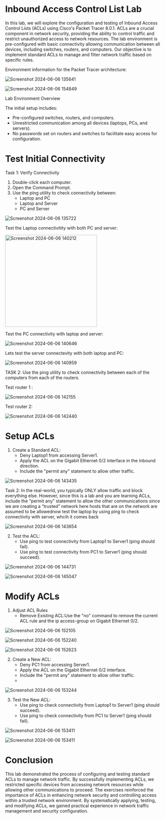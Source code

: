 <h1> Inbound Access Control List Lab  </h1>

In this lab, we will explore the configuration and testing of Inbound Access Control Lists (ACLs) using Cisco's Packet Tracer 8.0.1. ACLs are a crucial component in network security, providing the ability to control traffic and restrict unauthorized access to network resources. The lab environment is pre-configured with basic connectivity allowing communication between all devices, including switches, routers, and computers. Our objective is to implement standard ACLs to manage and filter network traffic based on specific rules.
 
 Environment information for the Packet Tracer architecture: 

![Screenshot 2024-06-06 135641](https://github.com/mmedinabet/ACL-lab-/assets/142737434/79c1925a-358f-4b9b-999b-dd591f4276a9)


![Screenshot 2024-06-06 154849](https://github.com/mmedinabet/ACL-lab-/assets/142737434/17ec0288-6ec0-42a7-affe-087a36ef6de9)

Lab Environment Overview

The initial setup includes:

- Pre-configured switches, routers, and computers.
- Unrestricted communication among all devices (laptops, PCs, and servers).
- No passwords set on routers and switches to facilitate easy access for configuration. 

<h1>Test Initial Connectivity</h1>

Task 1: Verify Connectivity
1. Double-click each computer.
2. Open the Command Prompt.
3. Use the ping utility to check connectivity between:
   - Laptop and PC
   - Laptop and Server
   - PC and Server
   
![Screenshot 2024-06-06 135722](https://github.com/mmedinabet/ACL-lab-/assets/142737434/f334174c-b30a-47e7-93b2-18144dadaca8)

Test the Laptop connectivitity with both PC and server: 

<img width="296" alt="Screenshot 2024-06-06 140212" src="https://github.com/mmedinabet/ACL-lab-/assets/142737434/86c79658-31d7-4a4a-b624-1794283bf14c">

Test the PC connectivity with laptop and server:

![Screenshot 2024-06-06 140646](https://github.com/mmedinabet/ACL-lab-/assets/142737434/b3a85a95-b0a8-45d1-8f24-0a2a538a4fdc)

Lets test the server connectevity with both laptop and PC:

![Screenshot 2024-06-06 140959](https://github.com/mmedinabet/ACL-lab-/assets/142737434/bfdd217f-bafc-4464-a34e-f20bf160e88d)

TASK 2: Use the ping utility to check connectivity between each of the computers from each of the routers.

Test router 1 : 

![Screenshot 2024-06-06 142155](https://github.com/mmedinabet/ACL-lab-/assets/142737434/9f4414cf-f4a3-4caf-b1f0-8124318eff3d)

Test router 2: 

![Screenshot 2024-06-06 142440](https://github.com/mmedinabet/ACL-lab-/assets/142737434/4ebd0b1e-0c62-469c-b12d-aed7bf78c2f1)

<h1> Setup ACLs</h1>

1. Create a Standard ACL:
   - Deny Laptop1 from accessing Server1.
   - Apply the ACL on the Gigabit Ethernet 0/2 interface in the inbound direction.
   - Include the "permit any" statement to allow other traffic.

![Screenshot 2024-06-06 143435](https://github.com/mmedinabet/ACL-lab-/assets/142737434/5f36f0fc-a1b3-4321-b8ad-38aa6b7e36b7)

Task 2: In the real-world, you typically ONLY allow traffic and block everything else.  However, since this is a lab 
and you are learning ACLs, include the “permit any” statement to allow the other communications since we are creating a “trusted” network here hosts that are on the network are assumed to be 
allowednow test the laptop by using ping to check connectivity with server, whcih it comes back 

![Screenshot 2024-06-06 143654](https://github.com/mmedinabet/ACL-lab-/assets/142737434/8b3b3694-7a69-4d5f-b438-3d1615809855)

2. Test the ACL:
   - Use ping to test connectivity from Laptop1 to Server1 (ping should fail).
   - Use ping to test connectivity from PC1 to Server1 (ping should succeed).

![Screenshot 2024-06-06 144731](https://github.com/mmedinabet/ACL-lab-/assets/142737434/8453818d-8bf2-48ad-a1db-431ee6549ead)

![Screenshot 2024-06-06 145047](https://github.com/mmedinabet/ACL-lab-/assets/142737434/62ee8152-f2d8-4deb-9dd2-c43bdf1c5499)

 
<h1> Modify ACLs </h1>

1. Adjust ACL Rules
   - Remove Existing ACL:Use the "no" command to remove the current ACL rule and the ip access-group on Gigabit Ethernet 0/2.
 
![Screenshot 2024-06-06 152105](https://github.com/mmedinabet/ACL-lab-/assets/142737434/b3aaf035-ca24-4dd6-abbc-fd0e0fedd7f0)

![Screenshot 2024-06-06 152240](https://github.com/mmedinabet/ACL-lab-/assets/142737434/5a41ba3e-f1d3-4c82-be0c-10d17a8156cd)

![Screenshot 2024-06-06 152623](https://github.com/mmedinabet/ACL-lab-/assets/142737434/f73a1026-ee43-4b64-8246-8714c6e6dea0)

2. Create a New ACL:
   - Deny PC1 from accessing Server1.
   - Apply the ACL on the Gigabit Ethernet 0/2 interface.
   - Include the "permit any" statement to allow other traffic.
   - 
![Screenshot 2024-06-06 153244](https://github.com/mmedinabet/ACL-lab-/assets/142737434/cdff13dd-f7c9-46cd-87fe-447e7f415101)


3. Test the New ACL:
   - Use ping to check connectivity from Laptop1 to Server1 (ping should succeed).
   - Use ping to check connectivity from PC1 to Server1 (ping should fail).
   
![Screenshot 2024-06-06 153411](https://github.com/mmedinabet/ACL-lab-/assets/142737434/a3fd8a82-73f7-4f77-a787-8d86c607f087)

![Screenshot 2024-06-06 153411](https://github.com/mmedinabet/ACL-lab-/assets/142737434/7281c4b6-6d05-4f7c-93e1-285d85c6a26c)

<h1>Conclusion</h1>
This lab demonstrated the process of configuring and testing standard ACLs to manage network traffic. By successfully implementing ACLs, we restricted specific devices from accessing network resources while allowing other communications to proceed. The exercises reinforced the importance of ACLs in enhancing network security and controlling access within a trusted network environment. By systematically applying, testing, and modifying ACLs, we gained practical experience in network traffic management and security configuration.
